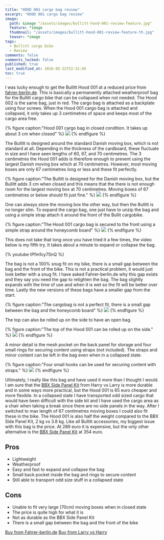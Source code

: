 ```yaml
---
title: "HOOD 001 cargo bag review"
excerpt: "HOOD 001 cargo bag review"
image:
  path: &image "/assets/images/bullitt-hood-001-review-feature.jpg"
  feature: *image
  thumbnail: "/assets/images/bullitt-hood-001-review-feature-th.jpg"
  teaser: *image
tags:
  - Bullitt cargo bike
  - Review
comments: false
comments_locked: false
published: true
last_modified_at: 2016-05-22T22:31:45
toc: true
---
```

I was lucky enough to get the Bullitt Hood 001 at a reduced price from [fahrer-berlin.de](http://www.fahrer-berlin.de). This is basically a permanently attached weatherproof bag for the Bullitt cargo bike that can be collapsed when not needed. The Hood 002 is the same bag, just in red. The cargo bag is attached as a backplate using four screws. When the Hood 001 cargo bag is attached and collapsed, it only takes up 3 centimetres of space and keeps most of the cargo area free.

{% figure caption:"Hood 001 cargo bag in closed condition. It takes up about 3 cm when closed" %}
![](/assets/images/bullitt-hood-001-review-hood-closed.jpg)
{% endfigure %}

The Bullitt is designed around the standard Danish moving box, which is not standard at all. Depending in the thickness of the cardboard, these fluctuate in size and I have seen lengths of 60, 67, and 70 centimetres. The 3 centimetres the Hood 001 adds is therefore enough to prevent using the largest Danish moving box which at 70 centimetres. However, most moving boxes are only 67 centimetres long or less and these fit perfectly.

{% figure caption:"The Bullitt is designed for the Danish moving box, but the Bullitt adds 3 cm when closed and this means that the there is not enough room for the largest moving box at 70 centimetres. Moving boxes of 67 centimetres or below should fit just fine." %}
![](/assets/images/bullitt-hood-001-review-hood-movingbox.jpg)
{% endfigure %}

One can always store the moving box the other way, but then the Bullitt is no longer slim. To expand the cargo bag, one just have to unzip the bag and using a simple strap attach it around the front of the Bullit cargobike.

{% figure caption:"The Hood 001 cargo bag is secured to the front using a simple strap around the honeycomb board" %}
![](/assets/images/bullitt-hood-001-review-hood-strap.jpg)
{% endfigure %}

This does not take that long once you have tried it a few times, the video below is my fifth try. It takes about a minute to expand or collapse the bag.

{% youtube tPfm1cy7SnQ %}

The bag is not a 100% snug fit on my bike, there is a small gap between the bag and the front of the bike. This is not a practical problem, it would just look better with a snug fit. I have asked Fahrer-berlin.de why this gap exists and they say you need the gap to retighten the bag. The bag slightly expands with the time of use and when it is wet so the fit will be better over time. Lastly the new versions of these bags have a smaller gap from the start.

{% figure caption:"The cargobag is not a perfect fit, there is a small gap between the bag and the honeycomb board" %}
![](/assets/images/bullitt-hood-001-review-hood-gap.jpg)
{% endfigure %}

The top can also be rolled up on the side to have an open bag.

{% figure caption:"The top of the Hood 001 can be rolled up on the side." %}
![](/assets/images/bullitt-hood-001-review-hood-open.jpg)
{% endfigure %}

A minor detail is the mesh pocket on the back panel for storage and four small rings for securing content using straps (not included). The straps and minor content can be left in the bag even when in a collapsed state.

{% figure caption:"Four small hooks can be used for securing content with straps." %}
![](/assets/images/bullitt-hood-001-review-hood-hooks-for-straps.jpg)
{% endfigure %}

Ultimately, I really like this bag and have used it more than I thought I would. I am sure that the [BBX Side Panel Kit](http://shop.larryvsharry.com/shop/accessories/bbx-side-panel-kit-race-green.html) from Harry vs Larry is more durable and in some ways more practical, but the Hood 001 is 65 euro cheaper and more flexible. In a collapsed state I have transported odd sized cargo that would have been difficult with the side kit and I have used the cargo area as a chair when taking a break since there are no side panels in the way. After I switched to max length of 67 centimetres moving boxes I could also fit these in the bike. The Hood 001 is also half the weight compared to the BBX Side Panel Kit, 2 kg vs 3.8 kg. Like all Bullitt accessories, my biggest issue with this bag is the price. At 289 euro it is expensive, but the only other alternative is the [BBX Side Panel Kit](http://shop.larryvsharry.com/shop/accessories/bbx-side-panel-kit-race-green.html) at 354 euro.

## Pros
* Lightweight
* Weatherproof
* Easy and fast to expand and collapse the bag
* Small back pocket inside the bag and rings to secure content
* Still able to transport odd size stuff in a collapsed state

## Cons
* Unable to fit very large (70cm) moving boxes when in closed state
* The price is quite high for what it is
* Not as durable as the BBX Side Panel Kit
* There is a small gap between the bag and the front of the bike

<div markdown="0" class="btn--group">
  <a href="http://www.fahrer-berlin.de/en/bullit/hood/hood-schwarz/a-207/" class="btn" rel="nofollow">Buy from Fahrer-berlin.de</a>
  <a href="http://shop.larryvsharry.com/shop/accessories/fahrer-hood.html" class="btn" rel="nofollow">Buy from Larry vs Harry</a>
</div>
